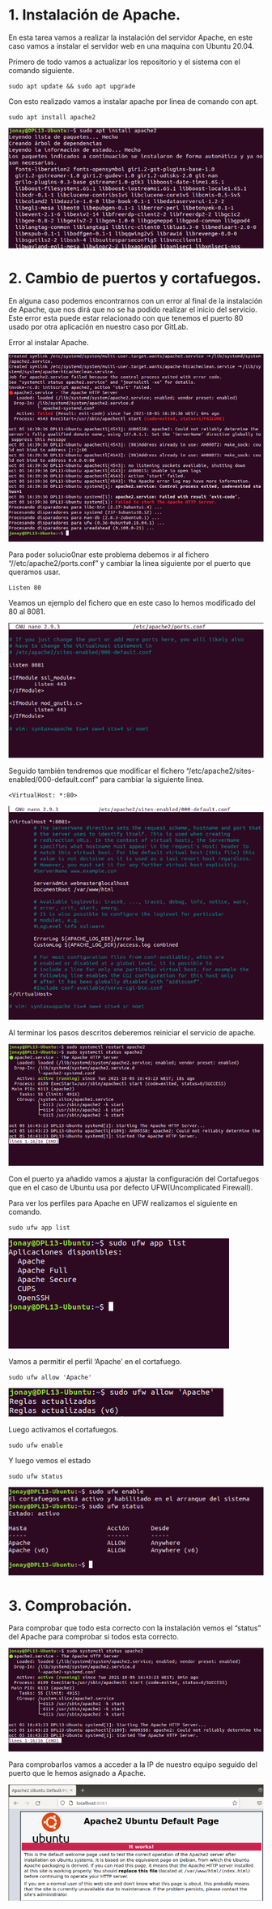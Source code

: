 
# 1. Instalación de Apache.
En esta tarea vamos a realizar la instalación del servidor Apache, en este caso vamos a instalar el servidor web en una maquina con Ubuntu 20.04.

Primero de todo vamos a actualizar los repositorio y el sistema con el comando siguiente.
```
sudo apt update && sudo apt upgrade
```

Con esto realizado vamos a instalar apache por linea de comando con apt.
```
sudo apt install apache2
```

![01-Instalar-Apache](capturas/01-Instalar-Apache.png)


# 2. Cambio de puertos y cortafuegos.

En alguna caso podemos encontrarnos con un error al final de la instalación de Apache, que nos dirá que no se ha podido realizar  el inicio del servicio. Este error esta puede estar relacionado con que tenemos el puerto 80 usado por otra aplicación en nuestro caso por GitLab.

Error al instalar Apache.

![02-Error](capturas/02-Error.png)


Para poder solucio0nar este problema debemos ir al fichero “//etc/apache2/ports.conf” y cambiar la linea siguiente por el puerto que queramos usar.
```
Listen 80
```

Veamos un ejemplo del fichero que en este caso lo hemos modificado del 80 al 8081.

![03-Cambiar-Puerto](capturas/03-Cambiar-Puerto.png)


Seguido también tendremos que modificar el fichero “/etc/apache2/sites-enabled/000-default.conf” para cambiar la siguiente linea.
```
<VirtualHost: *:80>
```

![04-Cambiar-Puerto02](capturas/04-Cambiar-Puerto02.png)


Al terminar los pasos descritos deberemos reiniciar el servicio de apache.

![05-Comprobacion](capturas/05-Comprobacion.png)


Con el puerto ya añadido vamos a ajustar la configuración del Cortafuegos que en el caso de Ubuntu usa por defecto UFW(Uncomplicated Firewall). 

Para ver los perfiles para Apache en UFW realizamos el siguiente en comando.
```
sudo ufw app list
```

![06-ufw](capturas/06-ufw.png)


Vamos a permitir el perfil ‘Apache’ en el cortafuego.
```
sudo ufw allow 'Apache'
```

![07-regla](capturas/07-regla.png)


Luego activamos el cortafuegos.
```
sudo ufw enable
```

Y luego vemos el estado
```
sudo ufw status
```

![08-comprobacion-regla](capturas/08-comprobacion-regla.png)

# 3. Comprobación.
Para comprobar que todo esta correcto con la instalación vemos  el “status” del Apache para comprobar si todos esta correcto.

 ![09-status-apache](capturas/09-status-apache.png)


Para comprobarlos vamos a acceder a la IP de nuestro equipo seguido del puerto que le hemos asignado a Apache.


![10-localhost](capturas/10-localhost.png)
